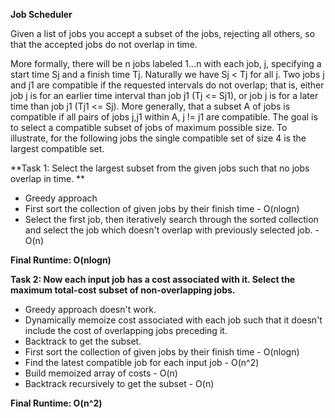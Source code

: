 **Job Scheduler**

Given a list of jobs you accept a subset of the jobs, rejecting all others, so that the accepted jobs do not overlap in time.

More formally, there will be n jobs labeled 1...n with each job, j, specifying a start time Sj and a finish time Tj. Naturally we have Sj < Tj for all j. Two jobs j and j1 are compatible if the requested intervals do not overlap; that is, either job j is for an earlier time interval than job j1 (Tj <= Sj1), or job j is for a later time than job j1 (Tj1 <= Sj). More generally, that a subset A of jobs is compatible if all pairs of jobs j,j1 within A, j != j1 are compatible. The goal is to select a compatible subset of jobs of maximum possible size. To illustrate, for the following jobs the single compatible set of size 4 is the largest compatible set.

**Task 1: Select the largest subset from the given jobs such that no jobs overlap in time. **
  - Greedy approach 
  - First sort the collection of given jobs by their finish time - O(nlogn)
  - Select the first job, then iteratively search through the sorted collection and select the job which doesn't overlap with    previously selected job. - O(n)

**Final Runtime: O(nlogn)**

**Task 2: Now each input job has a cost associated with it. Select the maximum total-cost subset of non-overlapping jobs.**
  - Greedy approach doesn't work. 
  - Dynamically memoize cost associated with each job such that it doesn't include the cost of overlapping jobs preceding it.
  - Backtrack to get the subset.
  - First sort the collection of given jobs by their finish time - O(nlogn)
  - Find the latest compatible job for each input job - O(n^2)
  - Build memoized array of costs - O(n)
  - Backtrack recursively to get the subset - O(n)

**Final Runtime: O(n^2)**



